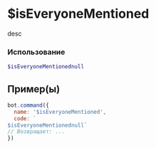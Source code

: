# $isEveryoneMentioned
desc
### Использование
```php
$isEveryoneMentionednull
```

## Пример(ы)

```javascript
bot.command({
  name: '$isEveryoneMentioned',
  code: `
$isEveryoneMentionednull`
// Возвращает: ...
})
```